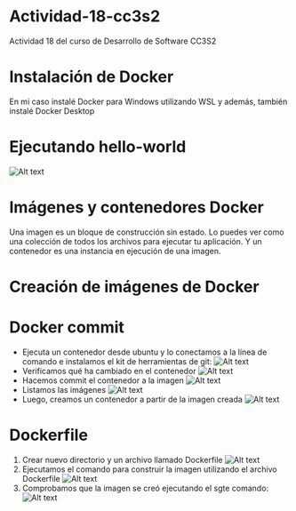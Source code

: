 # Actividad-18-cc3s2
Actividad 18 del curso de Desarrollo de Software CC3S2
# Instalación de Docker
En mi caso instalé Docker para Windows utilizando WSL y además, también instalé Docker Desktop

# Ejecutando hello-world
![Alt text](https://raw.githubusercontent.com/ricardoolivaresventura/ExamenFinalCC-3S2/main/18-docker-hello-world.PNG "")

# Imágenes y contenedores Docker
Una imagen es un bloque de construcción sin estado. Lo puedes ver como una colección de todos los archivos para ejecutar tu aplicación. Y un contenedor es una instancia en ejecución de una imagen.

# Creación de imágenes de Docker
# Docker commit
- Ejecuta un contenedor desde ubuntu y lo conectamos a la línea de comando e instalamos el kit de herramientas de git:
![Alt text](https://raw.githubusercontent.com/ricardoolivaresventura/ExamenFinalCC-3S2/main/ubuntu-apt-get.PNG "")
- Verificamos qué ha cambiado en el contenedor
![Alt text](https://raw.githubusercontent.com/ricardoolivaresventura/ExamenFinalCC-3S2/main/docker-diff.PNG "")
- Hacemos commit el contenedor a la imagen
![Alt text](https://raw.githubusercontent.com/ricardoolivaresventura/ExamenFinalCC-3S2/main/docker-commit.PNG "")
- Listamos las imágenes
![Alt text](https://raw.githubusercontent.com/ricardoolivaresventura/ExamenFinalCC-3S2/main/docker-images.PNG "")
- Luego, creamos un contenedor a partir de la imagen creada
![Alt text](https://raw.githubusercontent.com/ricardoolivaresventura/ExamenFinalCC-3S2/main/docker-run-container.PNG "")

# Dockerfile
1. Crear nuevo directorio y un archivo llamado Dockerfile
![Alt text](https://raw.githubusercontent.com/ricardoolivaresventura/ExamenFinalCC-3S2/main/dockerfile-ubuntu.PNG "")
2. Ejecutamos el comando para construir la imagen utilizando el archivo Dockerfile
![Alt text](https://raw.githubusercontent.com/ricardoolivaresventura/ExamenFinalCC-3S2/main/dockerfile-image.PNG "")
3. Comprobamos que la imagen se creó ejecutando el sgte comando:
![Alt text](https://raw.githubusercontent.com/ricardoolivaresventura/ExamenFinalCC-3S2/main/dockerfile-images-docker.PNG "")

